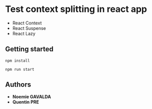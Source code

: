 # Test context splitting in react app

* React Context
* React Suspense
* React Lazy

## Getting started

```
npm install
```

```
npm run start
```

## Authors

* **Noemie GAVALDA**
* **Quentin PRE**

